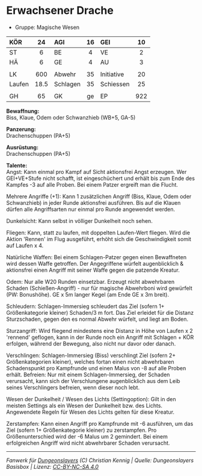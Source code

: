 # Erwachsener Drache  
- Gruppe: Magische Wesen  

| KÖR    | 24   | AGI      | 16 | GEI        | 10  |
| :----- | :--: | :------- | :-: | :--------- | :-: |
| ST     | 6    | BE       | 4  | VE         | 2   |
| HÄ     | 6    | GE       | 4  | AU         | 3   |
|        |      |          |    |            |     |
| LK     | 600  | Abwehr   | 35 | Initiative | 20  |
| Laufen | 18.5 | Schlagen | 35 | Schiessen  | 25  |
|        |      |          |    |            |     |
| GH     | 65   | GK       | ge | EP         | 922 |


**Bewaffnung:**  
Biss, Klaue, Odem oder Schwanzhieb (WB+5, GA-5)

**Panzerung:**  
Drachenschuppen (PA+5)

**Ausrüstung:**  
Drachenschuppen (PA+5)

**Talente:**  
Angst: Kann einmal pro Kampf auf Sicht aktionsfrei Angst erzeugen. Wer GEI+VE+Stufe nicht schafft, ist eingeschüchert und erhält bis zum Ende des Kampfes -3 auf alle Proben. Bei einem Patzer ergreift man die Flucht. 

Mehrere Angriffe (+1): Kann 1 zusätzlichen Angriff (Biss, Klaue, Odem oder Schwanzhieb) in jeder Runde aktionsfrei ausführen. Bis auf die Klauen dürfen alle Angriffsarten nur einmal pro Runde angewendet werden. 

Dunkelsicht: Kann selbst in völliger Dunkelheit noch sehen. 

Fliegen: Kann, statt zu laufen, mit doppelten Laufen-Wert fliegen. Wird die Aktion 'Rennen' im Flug ausgeführt, erhöht sich die Geschwindigkeit somit auf Laufen x 4. 

Natürliche Waffen: Bei einem Schlagen-Patzer gegen einen Bewaffneten wird dessen Waffe getroffen. Der Angegriffene würfelt augenblicklich & aktionsfrei einen Angriff mit seiner Waffe gegen die patzende Kreatur. 

Odem: Nur alle W20 Runden einsetzbar. Erzeugt nicht abwehrbaren Schaden (Schießen-Angriff) - nur für magische Abwehrboni wird gewürfelt (PW: Bonushöhe). GE x 5m langer Kegel (am Ende GE x 3m breit). 

Schleudern: Schlagen-Immersieg schleudert das Ziel (sofern 1+ Größenkategorie kleiner) Schaden/3 m fort. Das Ziel erleidet für die Distanz Sturzschaden, gegen den es normal Abwehr würfelt, und liegt am Boden. 

Sturzangriff: Wird fliegend mindestens eine Distanz in Höhe von Laufen x 2 'rennend' geflogen, kann in der Runde noch ein Angriff mit Schlagen + KÖR erfolgen, während der Bewegung, also nicht nur davor oder danach. 

Verschlingen: Schlagen-Immersieg (Biss) verschlingt Ziel (sofern 2+ Größenkategorien kleiner), welches fortan einen nicht abwehrbaren Schadenspunkt pro Kampfrunde und einen Malus von -8 auf alle Proben erhält. Befreien: Nur mit einem Schlagen-Immersieg, der Schaden verursacht, kann sich der Verschlungene augenblicklich aus dem Leib seines Verschlingers befreien, wenn dieser noch lebt. 

Wesen der Dunkelheit / Wesen des Lichts (Settingoption): Gilt in den meisten Settings als ein Wesen der Dunkelheit bzw. des Lichts. Angewendete Regeln für Wesen des Lichts gelten für diese Kreatur. 

Zerstampfen: Kann einen Angriff pro Kampfrunde mit -6 ausführen, um das Ziel (sofern 1+ Größenkategorie kleiner) zu zerstampfen. Pro Größenunterschied wird der -6 Malus um 2 gemindert. Bei einem erfolgreichen Angriff wird nicht abwehrbarer Schaden verursacht. 





___
*Fanwerk für [Dungeonslayers](https://www.dungeonslayers.net/) (C) Christian Kennig | Quelle: Dungeonslayers Basisbox | Lizenz: [CC-BY-NC-SA 4.0](https://creativecommons.org/licenses/by-nc-sa/4.0/deed.de)*